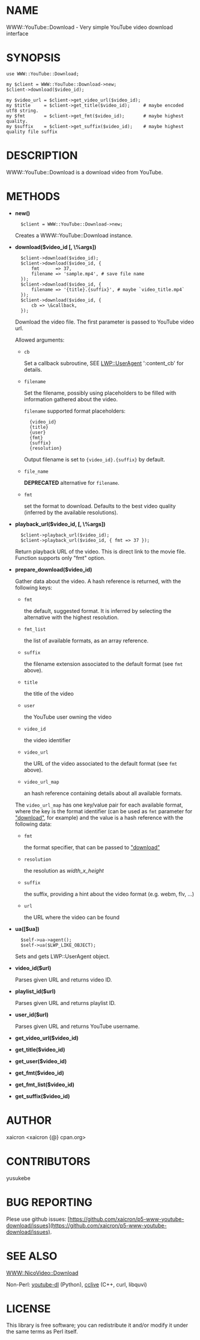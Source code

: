 # NAME

WWW::YouTube::Download - Very simple YouTube video download interface

# SYNOPSIS

    use WWW::YouTube::Download;

    my $client = WWW::YouTube::Download->new;
    $client->download($video_id);

    my $video_url = $client->get_video_url($video_id);
    my $title     = $client->get_title($video_id);     # maybe encoded utf8 string.
    my $fmt       = $client->get_fmt($video_id);       # maybe highest quality.
    my $suffix    = $client->get_suffix($video_id);    # maybe highest quality file suffix

# DESCRIPTION

WWW::YouTube::Download is a download video from YouTube.

# METHODS

- __new()__

        $client = WWW::YouTube::Download->new;

    Creates a WWW::YouTube::Download instance.

- __download($video\_id \[, \\%args\])__

        $client->download($video_id);
        $client->download($video_id, {
            fmt      => 37,
            filename => 'sample.mp4', # save file name
        });
        $client->download($video_id, {
            filename => '{title}.{suffix}', # maybe `video_title.mp4`
        });
        $client->download($video_id, {
            cb => \&callback,
        });

    Download the video file.
    The first parameter is passed to YouTube video url.

    Allowed arguments:

    - `cb`

        Set a callback subroutine, SEE [LWP::UserAgent](http://search.cpan.org/perldoc?LWP::UserAgent) ':content\_cb'
        for details.

    - `filename`

        Set the filename, possibly using placeholders to be filled with
        information gathered about the video.

        `filename` supported format placeholders:

            {video_id}
            {title}
            {user}
            {fmt}
            {suffix}
            {resolution}

        Output filename is set to `{video_id}.{suffix}` by default.

    - `file_name`

        __DEPRECATED__ alternative for `filename`.

    - `fmt`

        set the format to download. Defaults to the best video quality
        (inferred by the available resolutions).



- __playback\_url($video\_id, \[, \\%args\])__

        $client->playback_url($video_id);
        $client->playback_url($video_id, { fmt => 37 });

    Return playback URL of the video. This is direct link to the movie file.
    Function supports only "fmt" option.

- __prepare\_download($video\_id)__

    Gather data about the video. A hash reference is returned, with the following
    keys:

    - `fmt`

        the default, suggested format. It is inferred by selecting the
        alternative with the highest resolution.

    - `fmt_list`

        the list of available formats, as an array reference.

    - `suffix`

        the filename extension associated to the default format (see `fmt`
        above).

    - `title`

        the title of the video

    - `user`

        the YouTube user owning the video

    - `video_id`

        the video identifier

    - `video_url`

        the URL of the video associated to the default format (see `fmt`
        above).

    - `video_url_map`

        an hash reference containing details about all available formats.

    The `video_url_map` has one key/value pair for each available format,
    where the key is the format identifier (can be used as `fmt` parameter
    for ["download"](#download), for example) and the value is a hash reference with
    the following data:

    - `fmt`

        the format specifier, that can be passed to ["download"](#download)

    - `resolution`

        the resolution as _width_x_height_

    - `suffix`

        the suffix, providing a hint about the video format (e.g. webm, flv, ...)

    - `url`

        the URL where the video can be found

- __ua(\[$ua\])__

        $self->ua->agent();
        $self->ua($LWP_LIKE_OBJECT);

    Sets and gets LWP::UserAgent object.

- __video\_id($url)__

    Parses given URL and returns video ID.

- __playlist\_id($url)__

    Parses given URL and returns playlist ID.

- __user\_id($url)__

    Parses given URL and returns YouTube username.

- __get\_video\_url($video\_id)__
- __get\_title($video\_id)__
- __get\_user($video\_id)__
- __get\_fmt($video\_id)__
- __get\_fmt\_list($video\_id)__
- __get\_suffix($video\_id)__

# AUTHOR

xaicron <xaicron {@} cpan.org>

# CONTRIBUTORS

yusukebe

# BUG REPORTING

Plese use github issues: [https://github.com/xaicron/p5-www-youtube-download/issues](https://github.com/xaicron/p5-www-youtube-download/issues).

# SEE ALSO

[WWW::NicoVideo::Download](http://search.cpan.org/perldoc?WWW::NicoVideo::Download)

Non-Perl: [youtube-dl](https://github.com/rg3/youtube-dl) (Python), [cclive](http://cclive.sourceforge.net/) (C++, curl, libquvi)

# LICENSE

This library is free software; you can redistribute it and/or modify
it under the same terms as Perl itself.
